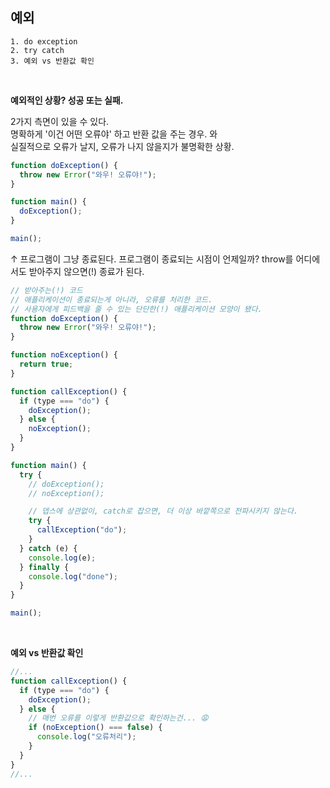 ## 예외

```
1. do exception
2. try catch
3. 예외 vs 반환값 확인
```

<br />

**예외적인 상황? 성공 또는 실패.**

2가지 측면이 있을 수 있다. <br />
명확하게 '이건 어떤 오류야' 하고 반환 값을 주는 경우. 와 <br />
실질적으로 오류가 날지, 오류가 나지 않을지가 불명확한 상황.

```js
function doException() {
  throw new Error("와우! 오류야!");
}

function main() {
  doException();
}

main();
```

↑ 프로그램이 그냥 종료된다.
프로그램이 종료되는 시점이 언제일까? throw를 어디에서도 받아주지 않으면(!) 종료가 된다.

```js
// 받아주는(!) 코드
// 애플리케이션이 종료되는게 아니라, 오류를 처리한 코드.
// 사용자에게 피드백을 줄 수 있는 단단한(!) 애플리케이션 모양이 됐다.
function doException() {
  throw new Error("와우! 오류야!");
}

function noException() {
  return true;
}

function callException() {
  if (type === "do") {
    doException();
  } else {
    noException();
  }
}

function main() {
  try {
    // doException();
    // noException();

    // 뎁스에 상관없이, catch로 잡으면, 더 이상 바깥쪽으로 전파시키지 않는다.
    try {
      callException("do");
    }
  } catch (e) {
    console.log(e);
  } finally {
    console.log("done");
  }
}

main();
```

<br />

**예외 vs 반환값 확인**

```js
//...
function callException() {
  if (type === "do") {
    doException();
  } else {
    // 매번 오류를 이렇게 반환값으로 확인하는건... 😩
    if (noException() === false) {
      console.log("오류처리");
    }
  }
}
//...
```
